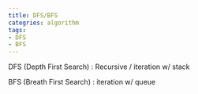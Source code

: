 ```yaml
---
title: DFS/BFS
categries: algorithm
tags:
- DFS
- BFS
---
```



DFS (Depth First Search)
: Recursive / iteration w/ stack

BFS (Breath First Search)
: iteration w/ queue


